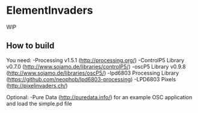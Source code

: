 ElementInvaders
===============

WIP

How to build
------------

You need:
 -Processing v1.5.1 (http://processing.org/)
 -ControlP5 Library v0.7.0 (http://www.sojamo.de/libraries/controlP5/)
 -oscP5 Library v0.9.8 (http://www.sojamo.de/libraries/oscP5/)
 -lpd6803 Processing Library (https://github.com/neophob/lpd6803-processing)
 -LPD6803 Pixels (http://pixelinvaders.ch/)

Optional:
 -Pure Data (http://puredata.info/) for an example OSC application and 
  load the simple.pd file


